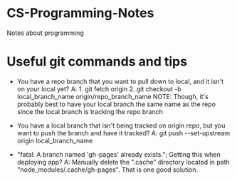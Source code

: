 # CS-Programming-Notes

Notes about programming

# Useful git commands and tips

-   You have a repo branch that you want to pull down to local, and it isn't on your local yet?
    A: 1. git fetch origin 2. git checkout -b local_branch_name origin/repo_branch_name
    NOTE: Though, it's probably best to have your local branch the same name as the repo since
    the local branch is tracking the repo branch

-   You have a local branch that isn't being tracked on origin repo,
    but you want to push the branch and have it tracked?
    A: git push --set-upstream origin local_branch_name

-   "fatal: A branch named 'gh-pages' already exists."; Getting this when deploying app?
    A: Manually delete the ".cache" directory located in path "node_modules/.cache/gh-pages".
    That is one good solution.
